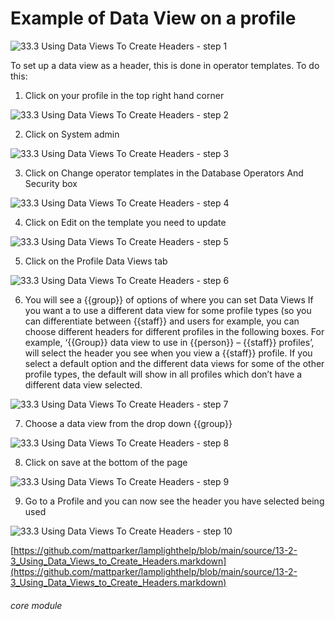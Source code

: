 # Example of Data View on a profile


![33.3 Using Data Views To Create Headers - step 1](33.3_Using_Data_Views_To_Create_Headers_im_1.png)

To set up a data view as a header, this is done in operator templates. To do this:
1. Click on your profile in the top right hand corner

![33.3 Using Data Views To Create Headers - step 2](33.3_Using_Data_Views_To_Create_Headers_im_2.png)

2. Click on System admin

![33.3 Using Data Views To Create Headers - step 3](33.3_Using_Data_Views_To_Create_Headers_im_3.png)

3. Click on Change operator templates in the Database Operators And Security box

![33.3 Using Data Views To Create Headers - step 4](33.3_Using_Data_Views_To_Create_Headers_im_4.png)

4. Click on Edit on the template you need to update

![33.3 Using Data Views To Create Headers - step 5](33.3_Using_Data_Views_To_Create_Headers_im_5.png)

5. Click on the Profile Data Views tab

![33.3 Using Data Views To Create Headers - step 6](33.3_Using_Data_Views_To_Create_Headers_im_6.png)

6. You will see a {{group}} of options of where you can set Data Views
If you want a to use a different data view for some profile types (so you can differentiate between {{staff}} and users for example, you can choose different headers for different profiles in the following boxes. For example, ‘{{Group}} data view to use in {{person}} – {{staff}} profiles’, will select the header you see when you view a {{staff}} profile.
If you select a default option and the different data views for some of the other profile types, the default will show in all profiles which don’t have a different data view selected.

![33.3 Using Data Views To Create Headers - step 7](33.3_Using_Data_Views_To_Create_Headers_im_7.png)

7. Choose a data view from the drop down {{group}}

![33.3 Using Data Views To Create Headers - step 8](33.3_Using_Data_Views_To_Create_Headers_im_8.png)

8. Click on save at the bottom of the page

![33.3 Using Data Views To Create Headers - step 9](33.3_Using_Data_Views_To_Create_Headers_im_9.png)

9. Go to a Profile and you can now see the header you have selected being used

![33.3 Using Data Views To Create Headers - step 10](33.3_Using_Data_Views_To_Create_Headers_im_10.png)

[https://github.com/mattparker/lamplighthelp/blob/main/source/13-2-3_Using_Data_Views_to_Create_Headers.markdown](https://github.com/mattparker/lamplighthelp/blob/main/source/13-2-3_Using_Data_Views_to_Create_Headers.markdown)


###### core module